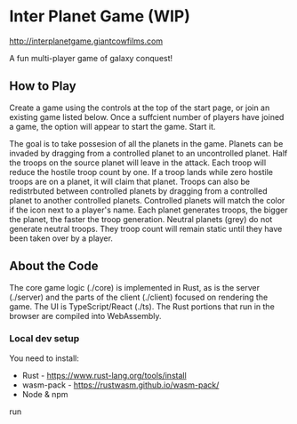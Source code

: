 # Inter Planet Game (WIP)

http://interplanetgame.giantcowfilms.com

A fun multi-player game of galaxy conquest!

## How to Play

Create a game using the controls at the top of the start page, or join an existing game listed below. Once a suffcient number of players have joined a game, the option will appear to start the game. Start it.

The goal is to take possesion of all the planets in the game. Planets can be invaded by dragging from a controlled planet to an uncontrolled planet. Half the troops on the source planet will leave in the attack. Each troop will reduce the hostile troop count by one. If a troop lands while zero hostile troops are on a planet, it will claim that planet. Troops can also be redistrbuted between controlled planets by dragging from a controlled planet to another controlled planets. Controlled planets will match the color if the icon next to a player's name. Each planet generates troops, the bigger the planet, the faster the troop generation. Neutral planets (grey) do not generate neutral troops. They troop count will remain static until they have been taken over by a player.

## About the Code

The core game logic (./core) is implemented in Rust, as is the server (./server) and the parts of the client (./client) focused on rendering the game. The UI is TypeScript/React (./ts). The Rust portions that run in the browser are compiled into WebAssembly.

### Local dev setup
You need to install:
 * Rust - https://www.rust-lang.org/tools/install
 * wasm-pack - https://rustwasm.github.io/wasm-pack/
 * Node & npm

run 



